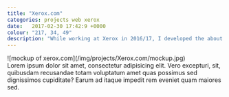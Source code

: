 ```yaml
---
title: "Xerox.com"
categories: projects web xerox
date:   2017-02-30 17:42:9 +0000
colour: "217, 34, 49"
description: "While working at Xerox in 2016/17, I developed the about page for Xerox.com."
---
```

<div class="full center" markdown="1">
![mockup of xerox.com](/img/projects/Xerox.com/mockup.jpg)
</div>
Lorem ipsum dolor sit amet, consectetur adipisicing elit. Vero excepturi, sit, quibusdam recusandae totam voluptatum amet quas possimus sed dignissimos cupiditate? Earum ad itaque impedit rem eveniet quam maiores sed.
